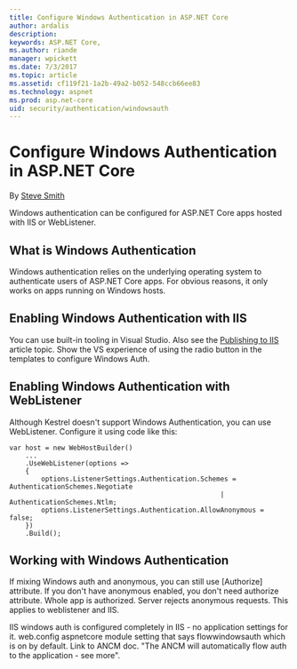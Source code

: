 ```yaml
---
title: Configure Windows Authentication in ASP.NET Core
author: ardalis
description: 
keywords: ASP.NET Core,
ms.author: riande
manager: wpickett
ms.date: 7/3/2017
ms.topic: article
ms.assetid: cf119f21-1a2b-49a2-b052-548ccb66ee83
ms.technology: aspnet
ms.prod: asp.net-core
uid: security/authentication/windowsauth
---
```

# Configure Windows Authentication in ASP.NET Core

By [Steve Smith](https://ardalis.com)

Windows authentication can be configured for ASP.NET Core apps hosted with IIS or WebListener.

## What is Windows Authentication

Windows authentication relies on the underlying operating system to authenticate users of ASP.NET Core apps. For obvious reasons, it only works on apps running on Windows hosts.

## Enabling Windows Authentication with IIS

You can use built-in tooling in Visual Studio. Also see the [Publishing to IIS](https://docs.microsoft.com/en-us/aspnet/core/publishing/iis) article topic. Show the VS experience of using the radio button in the templates to configure Windows Auth.

## Enabling Windows Authentication with WebListener

Although Kestrel doesn't support Windows Authentication, you can use WebListener. Configure it using code like this:

```
var host = new WebHostBuilder()
    ...
    .UseWebListener(options =>
    {
        options.ListenerSettings.Authentication.Schemes = AuthenticationSchemes.Negotiate
                                                     | AuthenticationSchemes.Ntlm;
        options.ListenerSettings.Authentication.AllowAnonymous = false; 
    })
    .Build();
```

## Working with Windows Authentication

If mixing Windows auth and anonymous, you can still use [Authorize] attribute. If you don't have anonymous enabled, you don't need authorize attribute. Whole app is authorized. Server rejects anonymous requests. This applies to weblistener and IIS.

IIS windows auth is configured completely in IIS - no application settings for it. web.config aspnetcore module setting that says flowwindowsauth which is on by default. Link to ANCM doc. "The ANCM will automatically flow auth to the application - see more".
